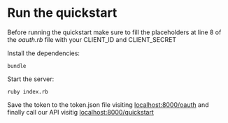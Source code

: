 # Run the quickstart

Before running the quickstart make sure to fill the placeholders at line 8 of the _oauth.rb_ file with your CLIENT_ID and CLIENT_SECRET

Install the dependencies:
```
bundle
```

Start the server:
```
ruby index.rb
```

Save the token to the token.json file visiting [localhost:8000/oauth](localhost:8000/oauth) and finally call our API visitig [localhost:8000/quickstart](localhost:8000/quickstart)